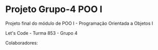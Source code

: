 # Projeto Grupo-4 POO I

Projeto final do módulo de POO I - Programação Orientada a Objetos I

Let's Code - Turma 853 - Grupo 4

Colaboradores:


